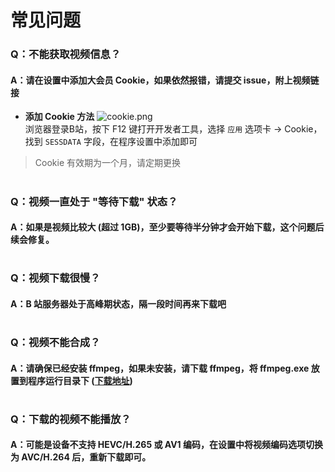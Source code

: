# 常见问题
### Q：不能获取视频信息？
#### A：请在设置中添加大会员 Cookie，如果依然报错，请提交 issue，附上视频链接
- **添加 Cookie 方法**
![cookie.png](https://s2.loli.net/2022/04/09/caH5VFbSzRM6mwK.png)  
浏览器登录B站，按下 F12 键打开开发者工具，选择 `应用` 选项卡 -> Cookie，找到 `SESSDATA` 字段，在程序设置中添加即可 
> Cookie 有效期为一个月，请定期更换

#
### Q：视频一直处于 "等待下载" 状态？
#### A：如果是视频比较大 (超过 1GB)，至少要等待半分钟才会开始下载，这个问题后续会修复。

#
### Q：视频下载很慢？
#### A：B 站服务器处于高峰期状态，隔一段时间再来下载吧

#
### Q：视频不能合成？
#### A：请确保已经安装 ffmpeg，如果未安装，请下载 ffmpeg，将 ffmpeg.exe 放置到程序运行目录下 ([下载地址](http://www.ffmpeg.org/download.html))

#
### Q：下载的视频不能播放？
#### A：可能是设备不支持 HEVC/H.265 或 AV1 编码，在设置中将视频编码选项切换为 AVC/H.264 后，重新下载即可。
